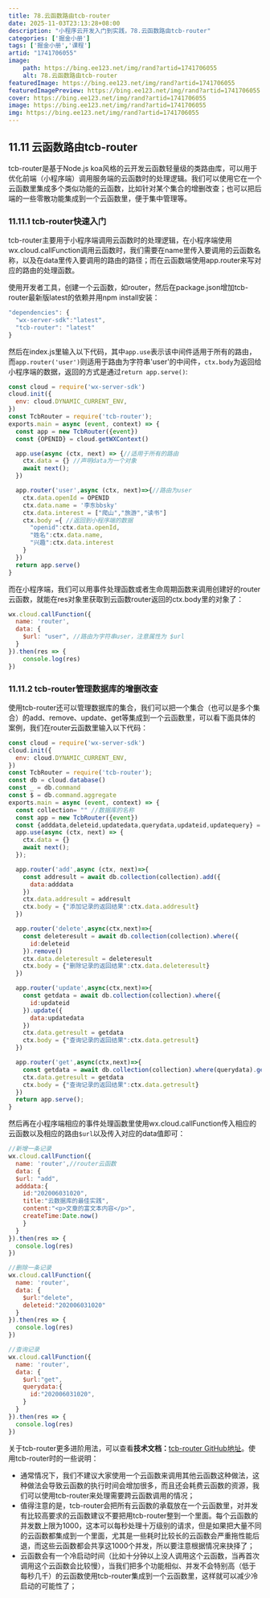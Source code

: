 ```yaml
---
title: 78.云函数路由tcb-router
date: 2025-11-03T23:13:28+08:00
description: "小程序云开发入门到实践，78.云函数路由tcb-router"
categories: ['掘金小册']
tags: ['掘金小册','课程']
artid: "1741706055"
image:
    path: https://bing.ee123.net/img/rand?artid=1741706055
    alt: 78.云函数路由tcb-router
featuredImage: https://bing.ee123.net/img/rand?artid=1741706055
featuredImagePreview: https://bing.ee123.net/img/rand?artid=1741706055
cover: https://bing.ee123.net/img/rand?artid=1741706055
image: https://bing.ee123.net/img/rand?artid=1741706055
img: https://bing.ee123.net/img/rand?artid=1741706055
---
```


## 11.11 云函数路由tcb-router
tcb-router是基于Node.js koa风格的云开发云函数轻量级的类路由库，可以用于优化前端（小程序端）调用服务端的云函数时的处理逻辑。我们可以使用它在一个云函数里集成多个类似功能的云函数，比如针对某个集合的增删改查；也可以把后端的一些零散功能集成到一个云函数里，便于集中管理等。

### 11.11.1 tcb-router快速入门
tcb-router主要用于小程序端调用云函数时的处理逻辑，在小程序端使用wx.cloud.callFunction调用云函数时，我们需要在name里传入要调用的云函数名称，以及在data里传入要调用的路由的路径；而在云函数端使用app.router来写对应的路由的处理函数。

使用开发者工具，创建一个云函数，如router，然后在package.json增加tcb-router最新版latest的依赖并用npm install安装：
```javascript
"dependencies": {
  "wx-server-sdk":"latest",
  "tcb-router": "latest"
}
```
然后在index.js里输入以下代码，其中`app.use`表示该中间件适用于所有的路由，而`app.router('user')`则适用于路由为字符串'user'的中间件，`ctx.body`为返回给小程序端的数据，返回的方式是通过`return app.serve()`:
```javascript
const cloud = require('wx-server-sdk')
cloud.init({
  env: cloud.DYNAMIC_CURRENT_ENV,
})
const TcbRouter = require('tcb-router');
exports.main = async (event, context) => {
  const app = new TcbRouter({event})
  const {OPENID} = cloud.getWXContext()

  app.use(async (ctx, next) => {//适用于所有的路由
    ctx.data = {} //声明data为一个对象
    await next(); 
  })

  app.router('user',async (ctx, next)=>{//路由为user
    ctx.data.openId = OPENID
    ctx.data.name = '李东bbsky'
    ctx.data.interest = ["爬山","旅游","读书"]
    ctx.body ={ //返回到小程序端的数据
      "openid":ctx.data.openId,
      "姓名":ctx.data.name,
      "兴趣":ctx.data.interest
    }
  })
  return app.serve()
}
```
而在小程序端，我们可以用事件处理函数或者生命周期函数来调用创建好的router云函数，就能在res对象里获取到云函数router返回的ctx.body里的对象了：
```javascript
wx.cloud.callFunction({
  name: 'router',
  data: {
    $url: "user", //路由为字符串user，注意属性为 $url 
  }
}).then(res => {
    console.log(res)
})
```

### 11.11.2 tcb-router管理数据库的增删改查
使用tcb-router还可以管理数据库的集合，我们可以把一个集合（也可以是多个集合）的add、remove、update、get等集成到一个云函数里，可以看下面具体的案例，我们在router云函数里输入以下代码：
```javascript
const cloud = require('wx-server-sdk')
cloud.init({
  env: cloud.DYNAMIC_CURRENT_ENV,
})
const TcbRouter = require('tcb-router');
const db = cloud.database()
const _ = db.command
const $ = db.command.aggregate
exports.main = async (event, context) => {
  const collection= "" //数据库的名称
  const app = new TcbRouter({event})
  const {adddata,deleteid,updatedata,querydata,updateid,updatequery} = event
  app.use(async (ctx, next) => {
    ctx.data = {}
    await next(); 
  });

  app.router('add',async (ctx, next)=>{
    const addresult = await db.collection(collection).add({
      data:adddata
    })
    ctx.data.addresult = addresult
    ctx.body = {"添加记录的返回结果":ctx.data.addresult}
  })

  app.router('delete',async(ctx,next)=>{
    const deleteresult = await db.collection(collection).where({
      id:deleteid
    }).remove()
    ctx.data.deleteresult = deleteresult
    ctx.body = {"删除记录的返回结果":ctx.data.deleteresult}
  })

  app.router('update',async(ctx,next)=>{
    const getdata = await db.collection(collection).where({
      id:updateid
    }).update({
      data:updatedata
    })
    ctx.data.getresult = getdata
    ctx.body = {"查询记录的返回结果":ctx.data.getresult}
  })

  app.router('get',async(ctx,next)=>{
    const getdata = await db.collection(collection).where(querydata).get()
    ctx.data.getresult = getdata
    ctx.body = {"查询记录的返回结果":ctx.data.getresult}
  })
  return app.serve();
}
```
然后再在小程序端相应的事件处理函数里使用wx.cloud.callFunction传入相应的云函数以及相应的路由`$url`以及传入对应的data值即可：
```javascript
//新增一条记录
wx.cloud.callFunction({
  name: 'router',//router云函数
  data: {
  $url: "add",
  adddata:{
    id:"202006031020",
    title:"云数据库的最佳实践",
    content:"<p>文章的富文本内容</p>",
    createTime:Date.now()
    }
  }
}).then(res => {
  console.log(res)
})

//删除一条记录
wx.cloud.callFunction({
  name: 'router',
  data: {
    $url:"delete",
    deleteid:"202006031020"
  }
}).then(res => {
  console.log(res)
})

//查询记录
wx.cloud.callFunction({
  name: 'router',
  data: {
    $url:"get",
    querydata:{
      id:"202006031020",
    }
  }
}).then(res => {
  console.log(res)
})
```
关于tcb-router更多进阶用法，可以查看**技术文档：**[tcb-router GitHub地址](https://github.com/TencentCloudBase/tcb-router)。使用tcb-router时的一些说明：

- 通常情况下，我们不建议大家使用一个云函数来调用其他云函数这种做法，这种做法会导致云函数的执行时间会增加很多，而且还会耗费云函数的资源，我们可以使用tcb-router来处理需要跨云函数调用的情况；
- 值得注意的是，tcb-router会把所有云函数的承载放在一个云函数里，对并发有比较高要求的云函数建议不要把用tcb-router整到一个里面。每个云函数的并发数上限为1000，这本可以每秒处理十万级别的请求，但是如果把大量不同的云函数都集成到一个里面，尤其是一些耗时比较长的云函数会严重拖性能后退，而这些云函数都会共享这1000个并发，所以要注意根据情况来抉择了；
- 云函数会有一个冷启动时间（比如十分钟以上没人调用这个云函数，当再首次调用这个云函数会比较慢），当我们把多个功能相似、并发不会特别高（低于每秒几千）的云函数使用tcb-router集成到一个云函数里，这样就可以减少冷启动的可能性了；